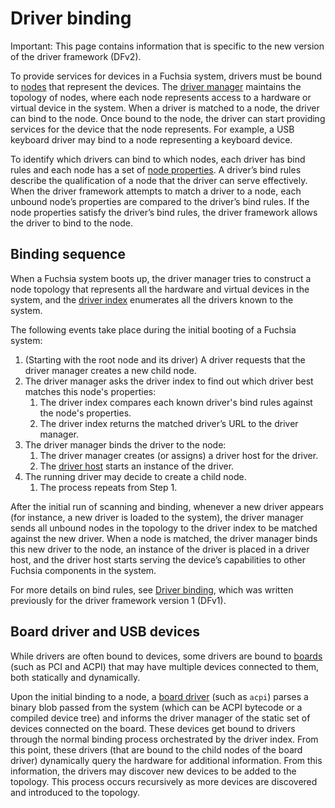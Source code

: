 # Driver binding

Important: This page contains information that is specific to the new
version of the driver framework (DFv2).

To provide services for devices in a Fuchsia system, drivers must be bound to
[nodes][nodes] that represent the devices. The [driver manager][driver-manager]
maintains the topology of nodes, where each node represents access to a hardware
or virtual device in the system. When a driver is matched to a node, the
driver can bind to the node. Once bound to the node, the driver can start
providing services for the device that the node represents. For example, a USB
keyboard driver may bind to a node representing a keyboard device.

To identify which drivers can bind to which nodes, each driver has
bind rules and each node has a set of [node properties][node-properties].
A driver’s bind rules describe the qualification of a node that the driver can
serve effectively. When the driver framework attempts to match a driver to
a node, each unbound node’s properties are compared to the driver’s
bind rules. If the node properties satisfy the driver’s bind rules,
the driver framework allows the driver to bind to the node.

## Binding sequence

When a Fuchsia system boots up, the driver manager tries to construct a node
topology that represents all the hardware and virtual devices in the system,
and the [driver index][driver-index] enumerates all the drivers known to
the system.

The following events take place during the initial booting of a Fuchsia system:

1. (Starting with the root node and its driver) A driver requests that the
   driver manager creates a new child node.
2. The driver manager asks the driver index to find out which driver
   best matches this node's properties:
    1. The driver index compares each known driver's bind rules against the
       node's properties.
    2. The driver index returns the matched driver’s URL to the driver manager.
3. The driver manager binds the driver to the node:
    1. The driver manager creates (or assigns) a driver host for the driver.
    2. The [driver host][driver-host] starts an instance of the driver.
4. The running driver may decide to create a child node.
    1. The process repeats from Step 1.

After the initial run of scanning and binding, whenever a new driver appears
(for instance, a new driver is loaded to the system), the driver manager sends
all unbound nodes in the topology to the driver index to be matched against
the new driver. When a node is matched, the driver manager
binds this new driver to the node, an instance of the driver is placed
in a driver host, and the driver host starts serving the device’s capabilities
to other Fuchsia components in the system.

For more details on bind rules, see [Driver binding][driver-binding-dfv1], which
was written previously for the driver framework version 1 (DFv1).

## Board driver and USB devices

While drivers are often bound to devices, some drivers are bound to
[boards](/docs/glossary/README.md#board) (such as PCI and ACPI) that may
have multiple devices connected to them, both statically and dynamically.

Upon the initial binding to a node, a [board driver](/docs/glossary/README.md#board-driver)
(such as `acpi`) parses a binary blob passed from the system (which can be
ACPI bytecode or a compiled device tree) and informs the driver manager of the
static set of devices connected on the board. These devices get bound to drivers
through the normal binding process orchestrated by the driver index.  From this point,
these drivers (that are bound to the child nodes of the board driver) dynamically
query the hardware for additional information. From this information, the
drivers may discover new devices to be added to the topology. This process
occurs recursively as more devices are discovered and introduced to the
topology.

<!-- Reference links -->

[components]: /docs/concepts/components/v2/README.md
[driver-framework]: driver_framework.md
[driver-manager]: driver_framework.md#driver_manager
[driver-host]: driver_framework.md#driver_host
[driver-index]: driver_framework.md#driver_index
[driver-runtime]: driver_framework.md#driver_runtime
[fidl-interface]: driver_framework.md#fidl_interface
[nodes]: drivers_and_nodes.md
[node-properties]: drivers_and_nodes.md#node_properties
[node-capabilities]: drivers_and_nodes.md#node_capabilities
[driver-binding-dfv1]: /docs/development/drivers/concepts/device_driver_model/driver-binding.md
